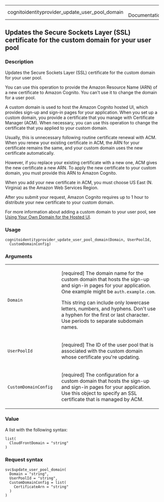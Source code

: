 <table style="width: 100%;">
<tbody>
<tr class="odd">
<td>cognitoidentityprovider_update_user_pool_domain</td>
<td style="text-align: right;">R Documentation</td>
</tr>
</tbody>
</table>

## Updates the Secure Sockets Layer (SSL) certificate for the custom domain for your user pool

### Description

Updates the Secure Sockets Layer (SSL) certificate for the custom domain
for your user pool.

You can use this operation to provide the Amazon Resource Name (ARN) of
a new certificate to Amazon Cognito. You can't use it to change the
domain for a user pool.

A custom domain is used to host the Amazon Cognito hosted UI, which
provides sign-up and sign-in pages for your application. When you set up
a custom domain, you provide a certificate that you manage with
Certificate Manager (ACM). When necessary, you can use this operation to
change the certificate that you applied to your custom domain.

Usually, this is unnecessary following routine certificate renewal with
ACM. When you renew your existing certificate in ACM, the ARN for your
certificate remains the same, and your custom domain uses the new
certificate automatically.

However, if you replace your existing certificate with a new one, ACM
gives the new certificate a new ARN. To apply the new certificate to
your custom domain, you must provide this ARN to Amazon Cognito.

When you add your new certificate in ACM, you must choose US East (N.
Virginia) as the Amazon Web Services Region.

After you submit your request, Amazon Cognito requires up to 1 hour to
distribute your new certificate to your custom domain.

For more information about adding a custom domain to your user pool, see
[Using Your Own Domain for the Hosted
UI](https://docs.aws.amazon.com/cognito/latest/developerguide/cognito-user-pools-add-custom-domain.html).

### Usage

    cognitoidentityprovider_update_user_pool_domain(Domain, UserPoolId,
      CustomDomainConfig)

### Arguments

<table>
<colgroup>
<col style="width: 35%" />
<col style="width: 65%" />
</colgroup>
<tbody>
<tr class="odd">
<td><code
id="cognitoidentityprovider_update_user_pool_domain_:_Domain">Domain</code></td>
<td><p>[required] The domain name for the custom domain that hosts the
sign-up and sign-in pages for your application. One example might be
<code>auth.example.com</code>.</p>
<p>This string can include only lowercase letters, numbers, and hyphens.
Don't use a hyphen for the first or last character. Use periods to
separate subdomain names.</p></td>
</tr>
<tr class="even">
<td><code
id="cognitoidentityprovider_update_user_pool_domain_:_UserPoolId">UserPoolId</code></td>
<td><p>[required] The ID of the user pool that is associated with the
custom domain whose certificate you're updating.</p></td>
</tr>
<tr class="odd">
<td><code
id="cognitoidentityprovider_update_user_pool_domain_:_CustomDomainConfig">CustomDomainConfig</code></td>
<td><p>[required] The configuration for a custom domain that hosts the
sign-up and sign-in pages for your application. Use this object to
specify an SSL certificate that is managed by ACM.</p></td>
</tr>
</tbody>
</table>

### Value

A list with the following syntax:

    list(
      CloudFrontDomain = "string"
    )

### Request syntax

    svc$update_user_pool_domain(
      Domain = "string",
      UserPoolId = "string",
      CustomDomainConfig = list(
        CertificateArn = "string"
      )
    )
